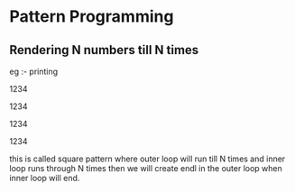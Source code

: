 # Pattern Programming

## Rendering N numbers till N times

eg :- printing

1234

1234

1234

1234

this is called square pattern where outer loop will run till N times and inner loop runs through N times then we will create endl in the outer loop when inner loop will end.